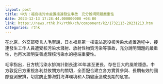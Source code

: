 ```yaml
---
layout: post
title: 中方：福島核污水處置接連發生事故　充分說明問題嚴重性
date: 2023-12-13 17:28:44.000000000 +08:00
link: https://news.rthk.hk/rthk/ch/component/k2/1732113-20231213.htm
categories: rthk
---
```


在北京，外交部發言人毛寧說，日本福島第一核電站退役核污染水處置過程中，接連發生工作人員遭受核污染水濺射、放射性物質污染等事故，充分說明問題的嚴重性，也再次證明妥善處理核污染水的極端重要性。

毛寧指出，日方核污染水排海計劃長達30年甚至更長，存在巨大的風險隱患。中方敦促日方重視各利益攸關方的關切，全面配合建立各方實質參與、長期有效的國際監測安排，切實防止排海對海洋環境和人類健康造成長期的危害。
